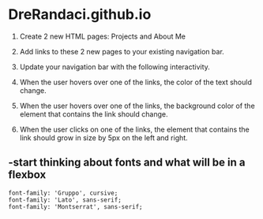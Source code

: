 # DreRandaci.github.io

1. Create 2 new HTML pages: Projects and About Me
2. Add links to these 2 new pages to your existing navigation bar.
3. Update your navigation bar with the following interactivity.

1. When the user hovers over one of the links, the color of the text should change.
2. When the user hovers over one of the links, the background color of the element that contains the link should change.
3. When the user clicks on one of the links, the element that contains the link should grow in size by 5px on the left and right.


-start thinking about fonts and what will be in a flexbox
-
	font-family: 'Gruppo', cursive;
	font-family: 'Lato', sans-serif;
	font-family: 'Montserrat', sans-serif;
